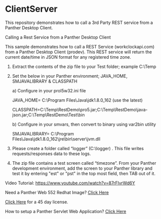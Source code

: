 # ClientServer
This repository demonstrates how to  call a  3rd Party REST service from a Panther Desktop Client.

Calling a Rest Service from a Panther Desktop Client

This sample demonstrates how to call a REST Service (workclockapi.com) from a Panther Desktop Client (prodev). This REST service will return the current date/time in JSON format  for any registered time zone.

1.	Extract the contents of the zip file to your Test folder; example C:\Temp

2.	Set the below in your Panther environment; JAVA_HOME, SMJAVALIBRARY & CLASSPATH

    a)	Configure in your prol5w32.ini file

      JAVA_HOME= C:\Program Files\Java\jdk1.8.0_162 (use the latest)

      CLASSPATH=C:\Temp\RestDemo\pro5.jar;C:\Temp\RestDemo\java- json.jar;C:\Temp\RestDemo\Test\bin
  
     b)	Configure in your smvars, then convert to binary using var2bin utility

      SMJAVALIBRARY= C:\Program Files\Java\jdk1.8.0_162\jre\bin\server\jvm.dll
  
3. Please create a folder called “logger” (C:\logger) . This file writes requests/responses data to these logs.

4. The zip file contains a test screen called “timezone”. From your Panther development environment, add the screen to your Panther    library and test it by entering "est" or "pst" in the  top most field, then TAB out of it.


Video Tutorial: https://www.youtube.com/watch?v=87rFIvrWd6Y

Need a Panther Web 552 Redhat Image? [Click Here](https://hub.docker.com/r/prolificspanther/pantherweb)

[Click Here](https://www.prolifics.com/panther-trial-license-request) for a 45 day license.

How to setup a Panther Servlet Web Application? [Click Here](https://github.com/ProlificsPanther/PantherWeb/releases)
